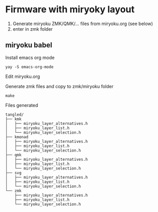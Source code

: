 # Firmware with miryoky layout

1. Generate miryoku ZMK/QMK/... files from miryoku.org (see below)
2. enter in zmk folder

## miryoku babel

Install emacs org mode
```
yay -S emacs-org-mode
```

Edit miryoku.org


Generate zmk files and copy to zmk/miryoku folder
```
make
```

Files generated
```
tangled/
├── kmk
│   ├── miryoku_layer_alternatives.h
│   ├── miryoku_layer_list.h
│   └── miryoku_layer_selection.h
├── kmonad
│   ├── miryoku_layer_alternatives.h
│   ├── miryoku_layer_list.h
│   └── miryoku_layer_selection.h
├── qmk
│   ├── miryoku_layer_alternatives.h
│   ├── miryoku_layer_list.h
│   └── miryoku_layer_selection.h
├── svg
│   ├── miryoku_layer_alternatives.h
│   ├── miryoku_layer_list.h
│   └── miryoku_layer_selection.h
└── zmk
    ├── miryoku_layer_alternatives.h
    ├── miryoku_layer_list.h
    └── miryoku_layer_selection.h
```
